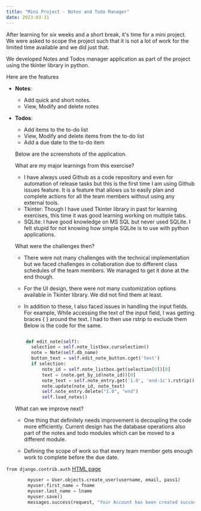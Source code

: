 ```yaml
---
title: "Mini Project - Notes and Todo Manager"
date: 2023-03-31
---
```


After learning for six weeks and a short break, it's time for a mini project. We were asked to scope the project such that it is not a lot of work for the limited time available and we did just that.

We developed Notes and Todos manager application as part of the project using the tkinter library in python.

Here are the features 

- **Notes**:
  - Add quick and short notes.  
  - View, Modify and delete notes
- **Todos**:
  - Add items to the to-do list
  - View, Modify and delete items from the to-do list
  - Add a due date to the to-do item

  Below are the screenshots of the application. 

  <Images to paste>

  What are my major learnings from this exercise?

  - I have always used Github as a code repository and even for automation of release tasks but this is the first time I am using Github issues feature. It is a feature that allows us to easily plan and complete actions for all the team members without using any external tools. 
  - Tkinter: Though I have used Tkinter library in past for learning exercises, this time it was good learning working on multiple tabs. 
  - SQLite: I have good knowledge on MS SQL but never used SQLite. I felt stupid for not knowing how simple SQLite is to use with python applications. 

  What were the challenges then?

  - There were not many challenges with the technical implementation but we faced challenges in collaboration due to different class schedules of the team members. We managed to get it done at the end though.

  - For the UI design, there were not many customization options available in Tkinter library. We did not find them at least.
  - In addition to these, I also faced issues in handling the input fields. For example, While accessing the text of the input field, I was getting braces { } around the text. I had to then use rstrip to exclude them Below is the code for the same.
  
  ```python

      def edit_note(self):
        selection = self.note_listbox.curselection()
        note = Note(self.db_name)
        button_text = self.edit_note_button.cget('text')
        if selection:
            note_id = self.note_listbox.get(selection[0])[0]
            text = (note.get_by_id(note_id))[0]
            note_text = self.note_entry.get('1.0', 'end-1c').rstrip()
            note.update(note_id, note_text)
            self.note_entry.delete("1.0", "end")
            self.load_notes()
    ```


  What can we improve next?

  - One thing that definitely needs improvement is decoupling the code more efficiently. Current design has the database operations also part of the notes and todo modules which can be moved to a different module.

  - Defining the scope of work so that every team member gets enough work to complete before the due date.




<code>from django.contrib.auth</code>
<a href="https://github.com/AbhilashKotha/CSCI5300_LanguageLearning_Abhilash/blob/main/PythonFiles/week5\firstWebapplicationWithDjango/authentication/templates/authentication/signup.html">HTML page</a> 
```python
        myuser = User.objects.create_user(username, email, pass1)
        myuser.first_name = fname
        myuser.last_name = lname
        myuser.save()
        messages.success(request, "Your Account has been created succesfully!")
```


